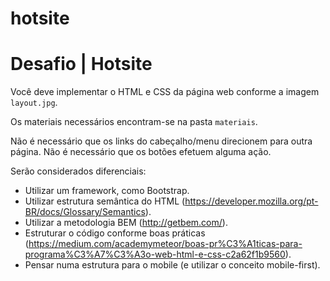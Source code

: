 # hotsite
# Desafio | Hotsite

Você deve implementar o HTML e CSS da página web conforme a imagem `layout.jpg`.

Os materiais necessários encontram-se na pasta `materiais`.

Não é necessário que os links do cabeçalho/menu direcionem para outra página. Não é necessário que os botões efetuem alguma ação.

Serão considerados diferenciais:

- Utilizar um framework, como Bootstrap.
- Utilizar estrutura semântica do HTML (https://developer.mozilla.org/pt-BR/docs/Glossary/Semantics).
- Utilizar a metodologia BEM (http://getbem.com/).
- Estruturar o código conforme boas práticas (https://medium.com/academymeteor/boas-pr%C3%A1ticas-para-programa%C3%A7%C3%A3o-web-html-e-css-c2a62f1b9560).
- Pensar numa estrutura para o mobile (e utilizar o conceito mobile-first).
